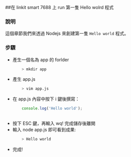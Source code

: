 ##在 linkit smart 7688 上 run 第一隻 Hello wolrd 程式

### 說明

這個章節我們來透過 Nodejs 來創建第一隻 `Hello world` 程式。

### 步驟

* 產生一個名為 app 的 forlder
    ``` bash
        > mkdir app
    ```
* 產生 app.js 
    ``` bash
        > vim app.js
    ```
* 在 app.js 內容中按下 i 鍵後撰寫：
    ``` js
        console.log('Hello world');
        
    ```
* 按下 ESC 鍵，再輸入 wq! 完成儲存後離開
* 輸入 node app.js 即可看到成果:
    ``` bash
        > Hello world
    ```
* 完成!
    

        

    